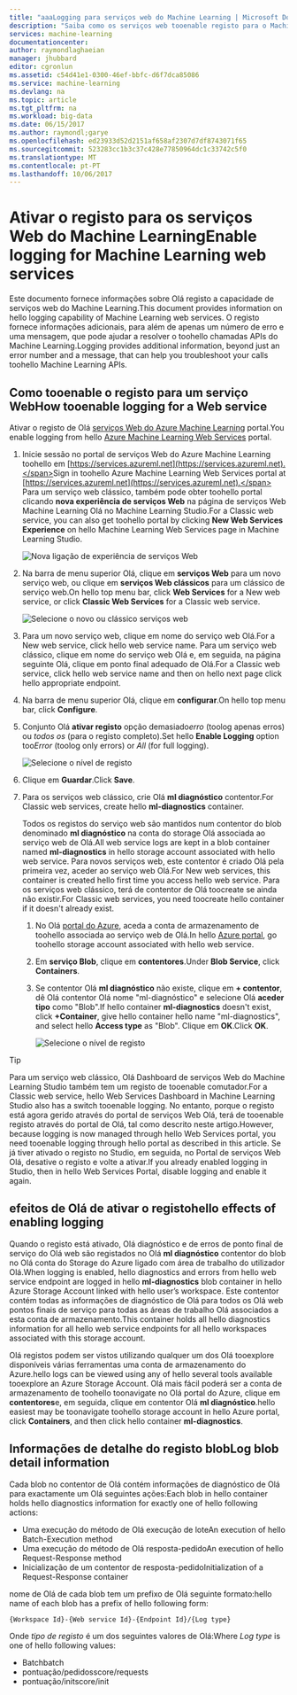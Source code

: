 ```yaml
---
title: "aaaLogging para serviços web do Machine Learning | Microsoft Docs"
description: "Saiba como os serviços web tooenable registo para o Machine Learning. O registo fornece informações adicionais toohelp Olá APIs de resolução de problemas."
services: machine-learning
documentationcenter: 
author: raymondlaghaeian
manager: jhubbard
editor: cgronlun
ms.assetid: c54d41e1-0300-46ef-bbfc-d6f7dca85086
ms.service: machine-learning
ms.devlang: na
ms.topic: article
ms.tgt_pltfrm: na
ms.workload: big-data
ms.date: 06/15/2017
ms.author: raymondl;garye
ms.openlocfilehash: ed23933d52d2151af658af2307d7df8743071f65
ms.sourcegitcommit: 523283cc1b3c37c428e77850964dc1c33742c5f0
ms.translationtype: MT
ms.contentlocale: pt-PT
ms.lasthandoff: 10/06/2017
---
```

# <a name="enable-logging-for-machine-learning-web-services"></a><span data-ttu-id="857f3-104">Ativar o registo para os serviços Web do Machine Learning</span><span class="sxs-lookup"><span data-stu-id="857f3-104">Enable logging for Machine Learning web services</span></span>
<span data-ttu-id="857f3-105">Este documento fornece informações sobre Olá registo a capacidade de serviços web do Machine Learning.</span><span class="sxs-lookup"><span data-stu-id="857f3-105">This document provides information on hello logging capability of Machine Learning web services.</span></span> <span data-ttu-id="857f3-106">O registo fornece informações adicionais, para além de apenas um número de erro e uma mensagem, que pode ajudar a resolver o toohello chamadas APIs do Machine Learning.</span><span class="sxs-lookup"><span data-stu-id="857f3-106">Logging provides additional information, beyond just an error number and a message, that can help you troubleshoot your calls toohello Machine Learning APIs.</span></span>  

## <a name="how-tooenable-logging-for-a-web-service"></a><span data-ttu-id="857f3-107">Como tooenable o registo para um serviço Web</span><span class="sxs-lookup"><span data-stu-id="857f3-107">How tooenable logging for a Web service</span></span>

<span data-ttu-id="857f3-108">Ativar o registo de Olá [serviços Web do Azure Machine Learning](https://services.azureml.net) portal.</span><span class="sxs-lookup"><span data-stu-id="857f3-108">You enable logging from hello [Azure Machine Learning Web Services](https://services.azureml.net) portal.</span></span> 

1. <span data-ttu-id="857f3-109">Inicie sessão no portal de serviços Web do Azure Machine Learning toohello em [https://services.azureml.net](https://services.azureml.net).</span><span class="sxs-lookup"><span data-stu-id="857f3-109">Sign in toohello Azure Machine Learning Web Services portal at [https://services.azureml.net](https://services.azureml.net).</span></span> <span data-ttu-id="857f3-110">Para um serviço web clássico, também pode obter toohello portal clicando **nova experiência de serviços Web** na página de serviços Web Machine Learning Olá no Machine Learning Studio.</span><span class="sxs-lookup"><span data-stu-id="857f3-110">For a Classic web service, you can also get toohello portal by clicking **New Web Services Experience** on hello Machine Learning Web Services page in Machine Learning Studio.</span></span>

   ![Nova ligação de experiência de serviços Web](media/machine-learning-web-services-logging/new-web-services-experience-link.png)

2. <span data-ttu-id="857f3-112">Na barra de menu superior Olá, clique em **serviços Web** para um novo serviço web, ou clique em **serviços Web clássicos** para um clássico de serviço web.</span><span class="sxs-lookup"><span data-stu-id="857f3-112">On hello top menu bar, click **Web Services** for a New web service, or click **Classic Web Services** for a Classic web service.</span></span>

   ![Selecione o novo ou clássico serviços web](media/machine-learning-web-services-logging/select-web-service.png)

3. <span data-ttu-id="857f3-114">Para um novo serviço web, clique em nome do serviço web Olá.</span><span class="sxs-lookup"><span data-stu-id="857f3-114">For a New web service, click hello web service name.</span></span> <span data-ttu-id="857f3-115">Para um serviço web clássico, clique em nome do serviço web Olá e, em seguida, na página seguinte Olá, clique em ponto final adequado de Olá.</span><span class="sxs-lookup"><span data-stu-id="857f3-115">For a Classic web service, click hello web service name and then on hello next page click hello appropriate endpoint.</span></span>

4. <span data-ttu-id="857f3-116">Na barra de menu superior Olá, clique em **configurar**.</span><span class="sxs-lookup"><span data-stu-id="857f3-116">On hello top menu bar, click **Configure**.</span></span>

5. <span data-ttu-id="857f3-117">Conjunto Olá **ativar registo** opção demasiado*erro* (toolog apenas erros) ou *todos os* (para o registo completo).</span><span class="sxs-lookup"><span data-stu-id="857f3-117">Set hello **Enable Logging** option too*Error* (toolog only errors) or *All* (for full logging).</span></span>

   ![Selecione o nível de registo](media/machine-learning-web-services-logging/enable-logging.png)

6. <span data-ttu-id="857f3-119">Clique em **Guardar**.</span><span class="sxs-lookup"><span data-stu-id="857f3-119">Click **Save**.</span></span>

7. <span data-ttu-id="857f3-120">Para os serviços web clássico, crie Olá **ml diagnóstico** contentor.</span><span class="sxs-lookup"><span data-stu-id="857f3-120">For Classic web services, create hello **ml-diagnostics** container.</span></span>

   <span data-ttu-id="857f3-121">Todos os registos do serviço web são mantidos num contentor do blob denominado **ml diagnóstico** na conta do storage Olá associada ao serviço web de Olá.</span><span class="sxs-lookup"><span data-stu-id="857f3-121">All web service logs are kept in a blob container named **ml-diagnostics** in hello storage account associated with hello web service.</span></span> <span data-ttu-id="857f3-122">Para novos serviços web, este contentor é criado Olá pela primeira vez, aceder ao serviço web Olá.</span><span class="sxs-lookup"><span data-stu-id="857f3-122">For New web services, this container is created hello first time you access hello web service.</span></span> <span data-ttu-id="857f3-123">Para os serviços web clássico, terá de contentor de Olá toocreate se ainda não existir.</span><span class="sxs-lookup"><span data-stu-id="857f3-123">For Classic web services, you need toocreate hello container if it doesn't already exist.</span></span> 

   1. <span data-ttu-id="857f3-124">No Olá [portal do Azure](https://portal.azure.com), aceda a conta de armazenamento de toohello associada ao serviço web de Olá.</span><span class="sxs-lookup"><span data-stu-id="857f3-124">In hello [Azure portal](https://portal.azure.com), go toohello storage account associated with hello web service.</span></span>

   2. <span data-ttu-id="857f3-125">Em **serviço Blob**, clique em **contentores**.</span><span class="sxs-lookup"><span data-stu-id="857f3-125">Under **Blob Service**, click **Containers**.</span></span>

   3. <span data-ttu-id="857f3-126">Se contentor Olá **ml diagnóstico** não existe, clique em **+ contentor**, dê Olá contentor Olá nome "ml-diagnóstico" e selecione Olá **aceder tipo** como "Blob".</span><span class="sxs-lookup"><span data-stu-id="857f3-126">If hello container **ml-diagnostics** doesn't exist, click **+Container**, give hello container hello name "ml-diagnostics", and select hello **Access type** as "Blob".</span></span> <span data-ttu-id="857f3-127">Clique em **OK**.</span><span class="sxs-lookup"><span data-stu-id="857f3-127">Click **OK**.</span></span>

      ![Selecione o nível de registo](media/machine-learning-web-services-logging/create-ml-diagnostics-container.png)

> [!TIP]
>
> <span data-ttu-id="857f3-129">Para um serviço web clássico, Olá Dashboard de serviços Web do Machine Learning Studio também tem um registo de tooenable comutador.</span><span class="sxs-lookup"><span data-stu-id="857f3-129">For a Classic web service, hello Web Services Dashboard in Machine Learning Studio also has a switch tooenable logging.</span></span> <span data-ttu-id="857f3-130">No entanto, porque o registo está agora gerido através do portal de serviços Web Olá, terá de tooenable registo através do portal de Olá, tal como descrito neste artigo.</span><span class="sxs-lookup"><span data-stu-id="857f3-130">However, because logging is now managed through hello Web Services portal, you need tooenable logging through hello portal as described in this article.</span></span> <span data-ttu-id="857f3-131">Se já tiver ativado o registo no Studio, em seguida, no Portal de serviços Web Olá, desative o registo e volte a ativar.</span><span class="sxs-lookup"><span data-stu-id="857f3-131">If you already enabled logging in Studio, then in hello Web Services Portal, disable logging and enable it again.</span></span>


## <a name="hello-effects-of-enabling-logging"></a><span data-ttu-id="857f3-132">efeitos de Olá de ativar o registo</span><span class="sxs-lookup"><span data-stu-id="857f3-132">hello effects of enabling logging</span></span>
<span data-ttu-id="857f3-133">Quando o registo está ativado, Olá diagnóstico e de erros de ponto final de serviço do Olá web são registados no Olá **ml diagnóstico** contentor do blob no Olá conta do Storage do Azure ligado com área de trabalho do utilizador Olá.</span><span class="sxs-lookup"><span data-stu-id="857f3-133">When logging is enabled, hello diagnostics and errors from hello web service endpoint are logged in hello **ml-diagnostics** blob container in hello Azure Storage Account linked with hello user’s workspace.</span></span> <span data-ttu-id="857f3-134">Este contentor contém todas as informações de diagnóstico de Olá para todos os Olá web pontos finais de serviço para todas as áreas de trabalho Olá associados a esta conta de armazenamento.</span><span class="sxs-lookup"><span data-stu-id="857f3-134">This container holds all hello diagnostics information for all hello web service endpoints for all hello workspaces associated with this storage account.</span></span>

<span data-ttu-id="857f3-135">Olá registos podem ser vistos utilizando qualquer um dos Olá tooexplore disponíveis várias ferramentas uma conta de armazenamento do Azure.</span><span class="sxs-lookup"><span data-stu-id="857f3-135">hello logs can be viewed using any of hello several tools available tooexplore an Azure Storage Account.</span></span> <span data-ttu-id="857f3-136">Olá mais fácil poderá ser a conta de armazenamento de toohello toonavigate no Olá portal do Azure, clique em **contentores**e, em seguida, clique em contentor Olá **ml diagnóstico**.</span><span class="sxs-lookup"><span data-stu-id="857f3-136">hello easiest may be toonavigate toohello storage account in hello Azure portal, click **Containers**, and then click hello container **ml-diagnostics**.</span></span>  

## <a name="log-blob-detail-information"></a><span data-ttu-id="857f3-137">Informações de detalhe do registo blob</span><span class="sxs-lookup"><span data-stu-id="857f3-137">Log blob detail information</span></span>
<span data-ttu-id="857f3-138">Cada blob no contentor de Olá contém informações de diagnóstico de Olá para exactamente um Olá seguintes ações:</span><span class="sxs-lookup"><span data-stu-id="857f3-138">Each blob in hello container holds hello diagnostics information for exactly one of hello following actions:</span></span>

* <span data-ttu-id="857f3-139">Uma execução do método de Olá execução de lote</span><span class="sxs-lookup"><span data-stu-id="857f3-139">An execution of hello Batch-Execution method</span></span>  
* <span data-ttu-id="857f3-140">Uma execução do método de Olá resposta-pedido</span><span class="sxs-lookup"><span data-stu-id="857f3-140">An execution of hello Request-Response method</span></span>  
* <span data-ttu-id="857f3-141">Inicialização de um contentor de resposta-pedido</span><span class="sxs-lookup"><span data-stu-id="857f3-141">Initialization of a Request-Response container</span></span>

<span data-ttu-id="857f3-142">nome de Olá de cada blob tem um prefixo de Olá seguinte formato:</span><span class="sxs-lookup"><span data-stu-id="857f3-142">hello name of each blob has a prefix of hello following form:</span></span> 


`{Workspace Id}-{Web service Id}-{Endpoint Id}/{Log type}`


<span data-ttu-id="857f3-143">Onde _tipo de registo_ é um dos seguintes valores de Olá:</span><span class="sxs-lookup"><span data-stu-id="857f3-143">Where _Log type_ is one of hello following values:</span></span>  

* <span data-ttu-id="857f3-144">Batch</span><span class="sxs-lookup"><span data-stu-id="857f3-144">batch</span></span>  
* <span data-ttu-id="857f3-145">pontuação/pedidos</span><span class="sxs-lookup"><span data-stu-id="857f3-145">score/requests</span></span>  
* <span data-ttu-id="857f3-146">pontuação/init</span><span class="sxs-lookup"><span data-stu-id="857f3-146">score/init</span></span>  

